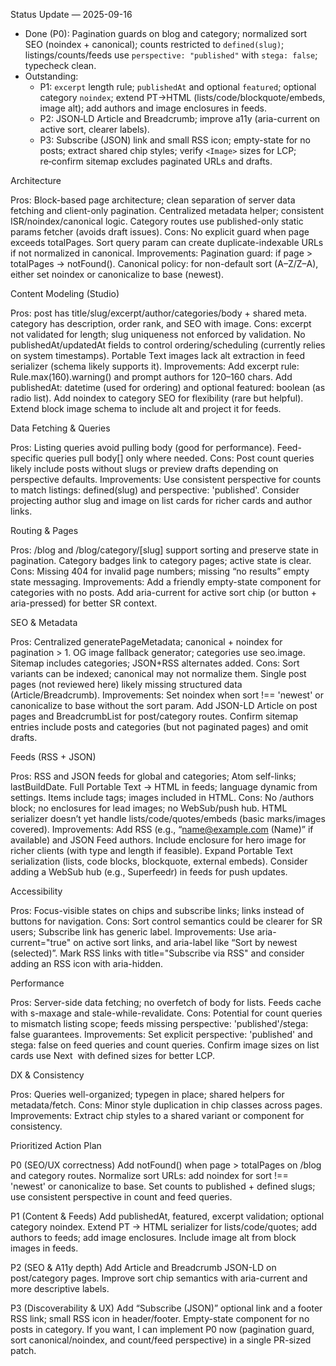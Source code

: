 Status Update — 2025-09-16

- Done (P0): Pagination guards on blog and category; normalized sort SEO (noindex + canonical); counts restricted to `defined(slug)`; listings/counts/feeds use `perspective: "published"` with `stega: false`; typecheck clean.
- Outstanding:
  - P1: `excerpt` length rule; `publishedAt` and optional `featured`; optional category `noindex`; extend PT→HTML (lists/code/blockquote/embeds, image alt); add authors and image enclosures in feeds.
  - P2: JSON‑LD Article and Breadcrumb; improve a11y (aria-current on active sort, clearer labels).
  - P3: Subscribe (JSON) link and small RSS icon; empty-state for no posts; extract shared chip styles; verify `<Image>` sizes for LCP; re‑confirm sitemap excludes paginated URLs and drafts.

Architecture

Pros:
Block-based page architecture; clean separation of server data fetching and client-only pagination.
Centralized metadata helper; consistent ISR/noindex/canonical logic.
Category routes use published-only static params fetcher (avoids draft issues).
Cons:
No explicit guard when page exceeds totalPages.
Sort query param can create duplicate-indexable URLs if not normalized in canonical.
Improvements:
Pagination guard: if page > totalPages → notFound().
Canonical policy: for non-default sort (A–Z/Z–A), either set noindex or canonicalize to base (newest).

Content Modeling (Studio)

Pros:
post has title/slug/excerpt/author/categories/body + shared meta.
category has description, order rank, and SEO with image.
Cons:
excerpt not validated for length; slug uniqueness not enforced by validation.
No publishedAt/updatedAt fields to control ordering/scheduling (currently relies on system timestamps).
Portable Text images lack alt extraction in feed serializer (schema likely supports it).
Improvements:
Add excerpt rule: Rule.max(160).warning() and prompt authors for 120–160 chars.
Add publishedAt: datetime (used for ordering) and optional featured: boolean (as radio list).
Add noindex to category SEO for flexibility (rare but helpful).
Extend block image schema to include alt and project it for feeds.

Data Fetching & Queries

Pros:
Listing queries avoid pulling body (good for performance).
Feed-specific queries pull body[] only where needed.
Cons:
Post count queries likely include posts without slugs or preview drafts depending on perspective defaults.
Improvements:
Use consistent perspective for counts to match listings: defined(slug) and perspective: 'published'.
Consider projecting author slug and image on list cards for richer cards and author links.

Routing & Pages

Pros:
/blog and /blog/category/[slug] support sorting and preserve state in pagination.
Category badges link to category pages; active state is clear.
Cons:
Missing 404 for invalid page numbers; missing “no results” empty state messaging.
Improvements:
Add a friendly empty-state component for categories with no posts.
Add aria-current for active sort chip (or button + aria-pressed) for better SR context.

SEO & Metadata

Pros:
Centralized generatePageMetadata; canonical + noindex for pagination > 1.
OG image fallback generator; categories use seo.image.
Sitemap includes categories; JSON+RSS alternates added.
Cons:
Sort variants can be indexed; canonical may not normalize them.
Single post pages (not reviewed here) likely missing structured data (Article/Breadcrumb).
Improvements:
Set noindex when sort !== 'newest' or canonicalize to base without the sort param.
Add JSON-LD Article on post pages and BreadcrumbList for post/category routes.
Confirm sitemap entries include posts and categories (but not paginated pages) and omit drafts.

Feeds (RSS + JSON)

Pros:
RSS and JSON feeds for global and categories; Atom self-links; lastBuildDate.
Full Portable Text → HTML in feeds; language dynamic from settings.
Items include <category> tags; images included in HTML.
Cons:
No <author>/authors block; no enclosures for lead images; no WebSub/push hub.
HTML serializer doesn’t yet handle lists/code/quotes/embeds (basic marks/images covered).
Improvements:
Add RSS <author> (e.g., “name@example.com (Name)” if available) and JSON Feed authors.
Include enclosure for hero image for richer clients (with type and length if feasible).
Expand Portable Text serialization (lists, code blocks, blockquote, external embeds).
Consider adding a WebSub hub (e.g., Superfeedr) in feeds for push updates.

Accessibility

Pros:
Focus-visible states on chips and subscribe links; links instead of buttons for navigation.
Cons:
Sort control semantics could be clearer for SR users; Subscribe link has generic label.
Improvements:
Use aria-current="true" on active sort links, and aria-label like “Sort by newest (selected)”.
Mark RSS links with title="Subscribe via RSS" and consider adding an RSS icon with aria-hidden.

Performance

Pros:
Server-side data fetching; no overfetch of body for lists.
Feeds cache with s-maxage and stale-while-revalidate.
Cons:
Potential for count queries to mismatch listing scope; feeds missing perspective: 'published'/stega: false guarantees.
Improvements:
Set explicit perspective: 'published' and stega: false on feed queries and count queries.
Confirm image sizes on list cards use Next <Image> with defined sizes for better LCP.

DX & Consistency

Pros:
Queries well-organized; typegen in place; shared helpers for metadata/fetch.
Cons:
Minor style duplication in chip classes across pages.
Improvements:
Extract chip styles to a shared variant or component for consistency.

Prioritized Action Plan

P0 (SEO/UX correctness)
Add notFound() when page > totalPages on /blog and category routes.
Normalize sort URLs: add noindex for sort !== 'newest' or canonicalize to base.
Set counts to published + defined slugs; use consistent perspective in count and feed queries.

P1 (Content & Feeds)
Add publishedAt, featured, excerpt validation; optional category noindex.
Extend PT → HTML serializer for lists/code/quotes; add authors to feeds; add image enclosures.
Include image alt from block images in feeds.

P2 (SEO & A11y depth)
Add Article and Breadcrumb JSON-LD on post/category pages.
Improve sort chip semantics with aria-current and more descriptive labels.

P3 (Discoverability & UX)
Add “Subscribe (JSON)” optional link and a footer RSS link; small RSS icon in header/footer.
Empty-state component for no posts in category.
If you want, I can implement P0 now (pagination guard, sort canonical/noindex, and count/feed perspective) in a single PR-sized patch.
